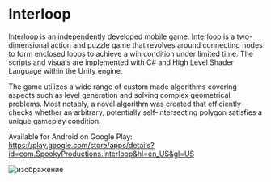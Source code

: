 # Interloop

Interloop is an independently developed mobile game. Interloop is a two-dimensional action and puzzle game that revolves around connecting nodes to form enclosed loops
to achieve a win condition under limited time.
The scripts and visuals are implemented with C# and High Level Shader Language within the Unity engine.

The game utilizes a wide range of custom made algorithms covering aspects such as level generation and solving complex geometrical problems. 
Most notably, a novel algorithm was created that efficiently checks whether an arbitrary, potentially self-intersecting polygon satisfies a unique gameplay condition.

Available for Android on Google Play: https://play.google.com/store/apps/details?id=com.SpookyProductions.Interloop&hl=en_US&gl=US

![изображение](https://user-images.githubusercontent.com/84584430/218340480-9aa2cdc2-244e-4fec-9e34-7bc67ee53453.png)

